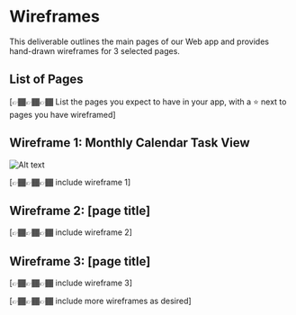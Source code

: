 # Wireframes

This deliverable outlines the main pages of our Web app and provides hand-drawn wireframes for 3 selected pages.

## List of Pages

[👉🏾👉🏾👉🏾 List the pages you expect to have in your app, with a ⭐ next to pages you have wireframed]

## Wireframe 1: Monthly Calendar Task View
<img title="a title" alt="Alt text" src="https://github.com/ManyaBondada/web103_finalproject/assets/108365243/f2e73b71-bb4a-4855-b530-4b7d71ac295a">

[👉🏾👉🏾👉🏾 include wireframe 1]

## Wireframe 2: [page title]

[👉🏾👉🏾👉🏾 include wireframe 2]

## Wireframe 3: [page title]

[👉🏾👉🏾👉🏾 include wireframe 3]

[👉🏾👉🏾👉🏾 include more wireframes as desired]
